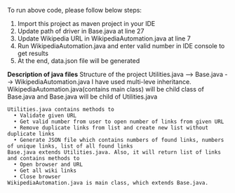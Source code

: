
To run above code, please follow below steps:
  1)	Import this project as maven project in your IDE
  2)	Update path of driver in Base.java at line 27
  3)	Update  Wikipedia URL in WikipediaAutomation.java at line 7
  4)	Run WikipediaAutomation.java and enter valid number in IDE console to get results
  5)	At the end, data.json file will be generated

**Description of java files**
Structure of the project Utilities.java --> Base.java --> WikipediaAutomation.java
I have used multi-leve inheritance. WikipediaAutomation.java(contains main class) will be child class of Base.java and Base.java will be child of Utilities.java
 
    Utilities.java contains methods to
      •	Validate given URL
      •	Get valid number from user to open number of links from given URL
      •	Remove duplicate links from list and create new list without duplicate links
      •	Generate JSON file which contains numbers of found links, numbers of unique links, list of all found links 
    Base.java extends Utilities.java. Also, it will return list of links and contains methods to
      •	Open browser and URL
      •	Get all wiki links
      •	Close browser
    WikipediaAutomation.java is main class, which extends Base.java.
